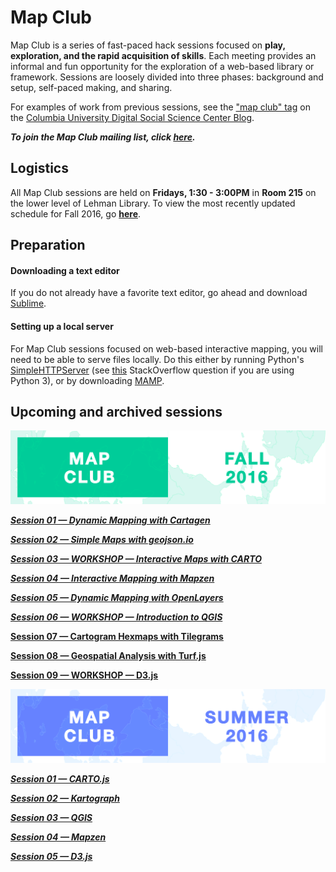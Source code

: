 # Map Club

Map Club is a series of fast-paced hack sessions focused on **play, exploration, and the rapid acquisition of skills**. Each meeting provides an informal and fun opportunity for the exploration of a web-based library or framework. Sessions are loosely divided into three phases: background and setup, self-paced making, and sharing. 

For examples of work from previous sessions, see the ["map club" tag](https://blogs.cul.columbia.edu/dssc/tag/map-club/) on the [Columbia University Digital Social Science Center Blog](https://blogs.cul.columbia.edu/dssc/). 

**_To join the Map Club mailing list, click [here](http://eepurl.com/ciouUX)._**

## Logistics

All Map Club sessions are held on **Fridays, 1:30 - 3:00PM** in **Room 215** on the lower level of Lehman Library. To view the most recently updated schedule for Fall 2016, go [**here**](https://blogs.cul.columbia.edu/dssc/2016/09/14/map-club-fall-2016-edition/).

## Preparation

#### Downloading a text editor

If you do not already have a favorite text editor, go ahead and download [Sublime](https://www.sublimetext.com/). 

#### Setting up a local server

For Map Club sessions focused on web-based interactive mapping, you will need to be able to serve files locally. Do this either by running Python's [SimpleHTTPServer](https://docs.python.org/2/library/simplehttpserver.html) (see [this](http://stackoverflow.com/questions/7943751/what-is-the-python3-equivalent-of-python-m-simplehttpserver) StackOverflow question if you are using Python 3), or by downloading [MAMP](https://www.mamp.info/en/). 

## Upcoming and archived sessions

![Fall 2016](https://github.com/emilyfuhrman/map-club/blob/master/Assets/Banner_2016_Fall.png)

_**[Session 01 &mdash; Dynamic Mapping with Cartagen](https://github.com/emilyfuhrman/map-club/blob/master/2016_Fall/Session_01)**_

_**[Session 02 &mdash; Simple Maps with geojson.io](https://github.com/emilyfuhrman/map-club/blob/master/2016_Fall/Session_02)**_

_**[Session 03 &mdash; WORKSHOP &mdash; Interactive Maps with CARTO](https://github.com/emilyfuhrman/map-club/blob/master/2016_Fall/Session_03)**_

_**[Session 04 &mdash; Interactive Mapping with Mapzen](https://github.com/emilyfuhrman/map-club/blob/master/2016_Fall/Session_04)**_

_**[Session 05 &mdash; Dynamic Mapping with OpenLayers](https://github.com/emilyfuhrman/map-club/blob/master/2016_Fall/Session_05)**_

_**[Session 06 &mdash; WORKSHOP &mdash; Introduction to QGIS](https://github.com/emilyfuhrman/map-club/blob/master/2016_Fall/Session_06)**_

**[Session 07 &mdash; Cartogram Hexmaps with Tilegrams](https://github.com/emilyfuhrman/map-club/blob/master/2016_Fall/Session_07)**

**[Session 08 &mdash; Geospatial Analysis with Turf.js](https://github.com/emilyfuhrman/map-club/blob/master/2016_Fall/Session_08)**

**[Session 09 &mdash; WORKSHOP &mdash; D3.js](https://github.com/emilyfuhrman/map-club/blob/master/2016_Fall/Session_09)**

![Summer 2016](https://github.com/emilyfuhrman/map-club/blob/master/Assets/Banner_2016_Summer.png)

_**[Session 01 &mdash; CARTO.js](https://github.com/emilyfuhrman/map-club/blob/master/2016_Summer/Session_01)**_

_**[Session 02 &mdash; Kartograph](https://github.com/emilyfuhrman/map-club/blob/master/2016_Summer/Session_02)**_

_**[Session 03 &mdash; QGIS](https://github.com/emilyfuhrman/map-club/blob/master/2016_Summer/Session_03)**_

_**[Session 04 &mdash; Mapzen](https://github.com/emilyfuhrman/map-club/blob/master/2016_Summer/Session_04)**_

_**[Session 05 &mdash; D3.js](https://github.com/emilyfuhrman/map-club/blob/master/2016_Summer/Session_05)**_